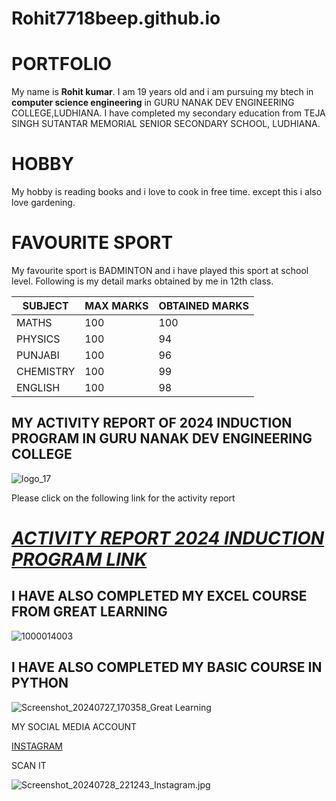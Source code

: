 # Rohit7718beep.github.io
# PORTFOLIO  

My name is **Rohit kumar**. I am 19 years old and i am pursuing my btech in **computer science engineering** in GURU NANAK DEV ENGINEERING COLLEGE,LUDHIANA. I have completed my secondary education from TEJA SINGH SUTANTAR MEMORIAL SENIOR SECONDARY SCHOOL, LUDHIANA. 

# HOBBY

 My hobby is reading books and i love to cook in free time. except this i also love gardening.

# FAVOURITE SPORT

My favourite sport is BADMINTON and i have played this sport at school level.
Following is my detail marks obtained by me in 12th class.

|SUBJECT  |  MAX MARKS| OBTAINED MARKS|
|-------  | ----------| --------------|
|MATHS    |  100      |  100          |
|PHYSICS  |  100      |  94           |       
|PUNJABI  |  100      |  96           |
|CHEMISTRY|  100      |  99           |
|ENGLISH  |  100      |  98           |


## MY ACTIVITY REPORT OF 2024 INDUCTION PROGRAM IN GURU NANAK DEV ENGINEERING COLLEGE

![logo_17](https://github.com/user-attachments/assets/515403fe-1d49-4ad1-9b3f-008cc5784a7d)

Please click on the following link for the activity report

# _[ACTIVITY REPORT 2024 INDUCTION PROGRAM LINK](https://rohit7718beep.github.io/Rohit77188beep.github.io/)_




## I HAVE ALSO COMPLETED MY EXCEL COURSE FROM GREAT LEARNING 

![1000014003](https://github.com/user-attachments/assets/9220aa90-45fb-46df-b84f-d95896f6392f)

## I HAVE ALSO COMPLETED MY BASIC COURSE IN PYTHON

![Screenshot_20240727_170358_Great Learning](https://github.com/user-attachments/assets/47adeb48-9307-4113-be9e-980724bccdb3)


MY SOCIAL MEDIA ACCOUNT
 
[INSTAGRAM](https://www.instagram.com/rohit__44302?igsh=dmlkMnFsbDEyaGpi)
 
SCAN IT

![Screenshot_20240728_221243_Instagram.jpg](https://github.com/user-attachments/assets/1561030e-7a41-4e5b-86dd-f6c5314e62b6)




